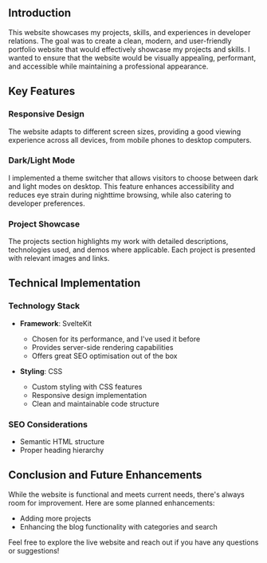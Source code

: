 
## Introduction
This website showcases my projects, skills, and experiences in developer relations. The goal was to create a clean, modern, and user-friendly portfolio website that would effectively showcase my projects and skills. I wanted to ensure that the website would be visually appealing, performant, and accessible while maintaining a professional appearance.

## Key Features
### Responsive Design
The website adapts to different screen sizes, providing a good viewing experience across all devices, from mobile phones to desktop computers.

### Dark/Light Mode
I implemented a theme switcher that allows visitors to choose between dark and light modes on desktop. This feature enhances accessibility and reduces eye strain during nighttime browsing, while also catering to developer preferences.

### Project Showcase
The projects section highlights my work with detailed descriptions, technologies used, and demos where applicable. Each project is presented with relevant images and links.


## Technical Implementation
### Technology Stack
- **Framework**: SvelteKit
  - Chosen for its performance, and I've used it before
  - Provides server-side rendering capabilities
  - Offers great SEO optimisation out of the box

- **Styling**: CSS
  - Custom styling with CSS features
  - Responsive design implementation
  - Clean and maintainable code structure

### SEO Considerations
- Semantic HTML structure
- Proper heading hierarchy


## Conclusion and Future Enhancements
While the website is functional and meets current needs, there's always room for improvement. Here are some planned enhancements:
- Adding more projects
- Enhancing the blog functionality with categories and search

Feel free to explore the live website and reach out if you have any questions or suggestions! 